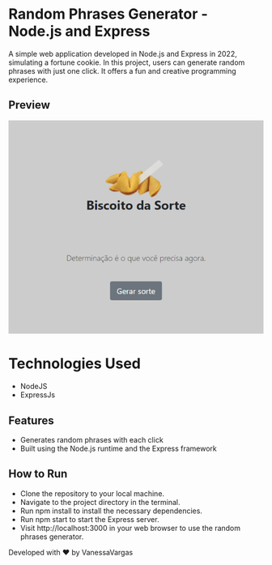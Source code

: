 # Random Phrases Generator - Node.js and Express

A simple web application developed in Node.js and Express in 2022, simulating a fortune cookie. In this project, users can generate random phrases with just one click. It offers a fun and creative programming experience.

## Preview

![Mockups](https://github.com/VanessaVargas/hackathon-biscoito-da-sorte/blob/master/public/img/layout.png)

# Technologies Used

- NodeJS
- ExpressJs

## Features
- Generates random phrases with each click
- Built using the Node.js runtime and the Express framework

## How to Run
- Clone the repository to your local machine.
- Navigate to the project directory in the terminal.
- Run npm install to install the necessary dependencies.
- Run npm start to start the Express server.
- Visit http://localhost:3000 in your web browser to use the random phrases generator.

Developed with ❤️ by VanessaVargas
